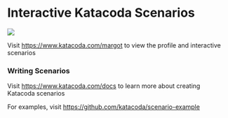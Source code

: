 # Interactive Katacoda Scenarios

[![](http://shields.katacoda.com/katacoda/margot/count.svg)](https://www.katacoda.com/margot "Get your profile on Katacoda.com")

Visit https://www.katacoda.com/margot to view the profile and interactive scenarios

### Writing Scenarios
Visit https://www.katacoda.com/docs to learn more about creating Katacoda scenarios

For examples, visit https://github.com/katacoda/scenario-example
